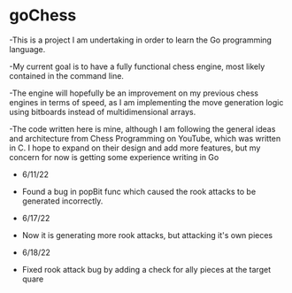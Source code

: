 # goChess

-This is a project I am undertaking in order to learn the Go programming language.

-My current goal is to have a fully functional chess engine, most likely contained in the command line.

-The engine will hopefully be an improvement on my previous chess engines in terms of speed, as I am implementing 
the move generation logic using bitboards instead of multidimensional arrays.

-The code written here is mine, although I am following the general ideas and architecture from Chess Programming 
on YouTube, which was written in C. I hope to expand on their design and add more features, but my concern for now is
getting some experience writing in Go

- 6/11/22
- Found a bug in popBit func which caused the rook attacks to be generated incorrectly.

- 6/17/22
- Now it is generating more rook attacks, but attacking it's own pieces

- 6/18/22
- Fixed rook attack bug by adding a check for ally pieces at the target quare